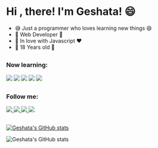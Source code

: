 # Hi , there! I'm Geshata! :smile:

- :sweat_smile: Just a programmer who loves learning new things :smile:
- 🔧 Web Developer 🔧
- :orange_heart: In love with Javascript :heart:
- :pinching_hand: 18 Years old :pinching_hand:
      
##
  
<h3>Now learning:</h3>

<div>
     <img src="https://img.shields.io/badge/Lua-2C2D72?style=for-the-badge&logo=lua&logoColor=white" />
      <img src="https://img.shields.io/badge/c%23-%23239120.svg?style=for-the-badge&logo=c-sharp&logoColor=white" />
     <img src="https://img.shields.io/badge/HTML5-E34F26?style=for-the-badge&logo=html5&logoColor=white" />
     <img src="https://img.shields.io/badge/CSS3-1572B6?style=for-the-badge&logo=css3&logoColor=white" />
     <img src="https://img.shields.io/badge/JavaScript-F7DF1E?style=for-the-badge&logo=javascript&logoColor=black" />
</div>

 ##
 <h3>Follow me:</h3>

<div>
  <a href="https://discord.gg/edvCNdjJe8" target="_blank"><img src="https://img.shields.io/badge/Discord-7289DA?style=for-the-badge&logo=discord&logoColor=white">
  <a href="https://www.youtube.com/channel/UCr3Ta0MwCYnLFHgVh__-urA" target="_blank"><img src="https://img.shields.io/badge/YouTube-FF0000?style=for-the-badge&logo=youtube&logoColor=white">
  <a href="https://www.instagram.com/g3shaa/" target="_blank"><img src="https://img.shields.io/badge/Instagram-E4405F?style=for-the-badge&logo=instagram&logoColor=white">
  <a href="https://www.twitch.tv/g3shaaa" target="_blank"><img src="https://img.shields.io/badge/Twitch-9146FF?style=for-the-badge&logo=twitch&logoColor=white">
</div>
    
##




##
[![Geshata's GitHub stats](https://github-readme-stats.vercel.app/api/top-langs/?username=g3shaa&layout=compact&langs_count=7&theme=dark)](https://github.com/g3shaa/github-readme-stats)
        
![Geshata's GitHub stats](https://github-readme-stats.vercel.app/api?username=g3shaa&show_icons=true&theme=transparent)
